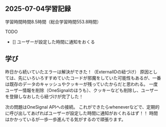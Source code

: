 ## 2025-07-04学習記録
学習時間時間8.5時間（総合学習時間553.8時間）

TODO
  - []  ユーザーが設定した時間に通知をおくる


## 学び
昨日から続いていたエラーは解決ができた！（ExternalIDの紐づけ）
原因としては、先にいろいろすすめていたコードが邪魔をしていた可能性もあるが、一番は既存のデータのキャッシュやクッキーが残っていたからだと思われる。
一度ユーザー情報を削除（OneSignalのほうも）、クッキーなども削除し、ユーザーを登録しなおしたら紐づけが完了した！

次の問題はOneSignal APIへの接続。
これができたらwheneverなどで、定期的に呼び出してあげればユーザーが設定した時間に通知がおくれるはず！！
時間はかかっているが一歩一歩進んでる気がするので頑張ります。
